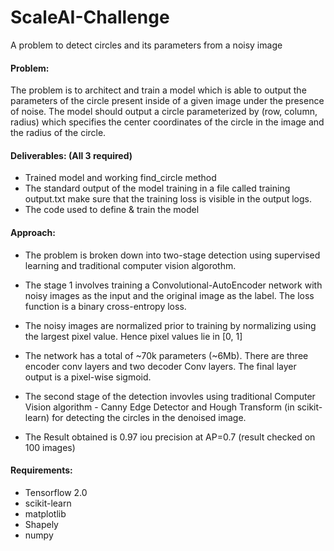 # ScaleAI-Challenge
A problem to detect circles and its parameters from a noisy image

#### Problem:
The problem is to architect and train a model which is able to output the parameters of the circle present inside of a given image under the presence of noise. The model should output a circle parameterized by (row, column, radius) which specifies the center coordinates of the circle in the image and the radius of the circle. 

#### Deliverables: (All 3 required)
- Trained model and working find_circle method
- The standard output of the model training in a file called training output.txt make sure that the training loss is visible in the output logs.
- The code used to define & train the model

#### Approach:

- The problem is broken down into two-stage detection using supervised learning and traditional computer vision algorothm.

- The stage 1 involves training a Convolutional-AutoEncoder network with noisy images as the input and the original image as the label. The loss function is a binary cross-entropy loss. 

- The noisy images are normalized prior to training by normalizing using the largest pixel value. Hence pixel values lie in [0, 1]

- The network has a total of ~70k parameters (~6Mb). There are three encoder conv layers and two decoder Conv layers. The final layer output is a pixel-wise sigmoid. 

- The second stage of the detection invovles using traditional Computer Vision algorithm - Canny Edge Detector and Hough Transform (in scikit-learn) for detecting the circles in the denoised image. 

- The Result obtained is 0.97 iou precision at AP=0.7 (result checked on 100 images)

#### Requirements:
- Tensorflow 2.0
- scikit-learn
- matplotlib
- Shapely
- numpy